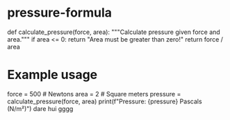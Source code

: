 # pressure-formula
def calculate_pressure(force, area):
    """Calculate pressure given force and area."""
    if area <= 0:
        return "Area must be greater than zero!"
    return force / area

# Example usage
force = 500  # Newtons
area = 2  # Square meters
pressure = calculate_pressure(force, area)
print(f"Pressure: {pressure} Pascals (N/m²)")
dare
hui
gggg
